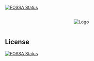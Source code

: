 [![FOSSA Status](https://app.fossa.com/api/projects/git%2Bgithub.com%2FManolomon%2Fuvehavior.svg?type=shield)](https://app.fossa.com/projects/git%2Bgithub.com%2FManolomon%2Fuvehavior?ref=badge_shield)

<p align="center">
  <br>
  <img alt="Logo" src="https://user-images.githubusercontent.com/31350932/80853496-0d078100-8bf7-11ea-91d7-b9b8221c9be8.png">
  <br><br>
</p>


## License
[![FOSSA Status](https://app.fossa.com/api/projects/git%2Bgithub.com%2FManolomon%2Fuvehavior.svg?type=large)](https://app.fossa.com/projects/git%2Bgithub.com%2FManolomon%2Fuvehavior?ref=badge_large)